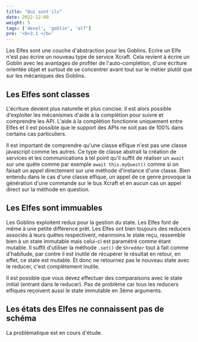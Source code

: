 ```yaml
---
title: "Qui sont'ils"
date: 2022-12-09
weight: 5
tags: ['devel', 'goblin', 'elf']
pre: '<b>3.1 </b>'
---
```


Les Elfes sont une couche d'abstraction pour les Goblins. Ecrire un Elfe n'est
pas écrire un nouveau type de service Xcraft. Cela revient à écrire un Goblin
avec les avantages de profiter de l'auto-complétion, d'une écriture orientée
objet et surtout de se concentrer avant tout sur le métier plutôt que sur les
mécaniques des Goblins.

## Les Elfes sont classes

L'écriture devient plus naturelle et plus concise. Il est alors possible
d'exploiter les mécanismes d'aide à la complétion pour suivre et comprendre les
API. L'aide à la complétion fonctionne uniquement entre Elfes et il est possible
que le support des APIs ne soit pas de 100% dans certains cas particuliers.

Il est important de comprendre qu'une classe elfique n'est pas une classe
javascript comme les autres. Ce type de classe abstrait la création de services
et les communications à tel point qu'il suffit de réaliser un `await` sur une
quête comme par exemple `await this.myQuest()` comme si on faisait un appel
directement sur une méthode d'instance d'une classe. Bien entendu dans le cas
d'une classe elfique, un appel de ce genre provoque la génération d'une commande
sur le bus Xcraft et en aucun cas un appel direct sur la méthode en question.

## Les Elfes sont immuables

Les Goblins exploitent redux pour la gestion du state. Les Elfes font de même à
une petite différence prêt. Les Elfes ont bien toujours des reducers associés à
leurs quêtes respectivent, néanmoins le state reçu, ressemble bien à un state
immutable mais celui-ci est paramétré comme étant mutable. Il suffit d'utiliser
la méthode `.set()` de `Shredder` tout à fait comme d'habitude, par contre il
est inutile de récupérer le résultat en retour, en effet, ce state est mutable.
Et donc ne retournez pas le nouveau state avec le reducer, c'est complètement
inutile.

Il est possible que vous devez effectuer des comparaisons avec le state initial
(entrant dans le reducer). Pas de problème car tous les reducers elfiques
reçoivent aussi le state immutable en 3ème arguments.

## Les états des Elfes ne connaissent pas de schéma

La problématique est en cours d'étude.
